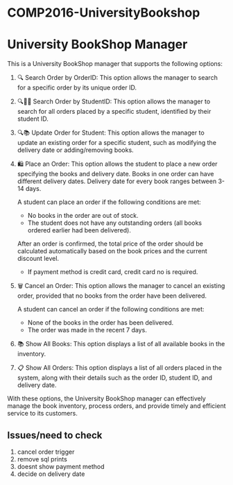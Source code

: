 # COMP2016-UniversityBookshop

# University BookShop Manager

This is a University BookShop manager that supports the following options:

1. 🔍 Search Order by OrderID: This option allows the manager to search for a specific order by its unique order ID.

2. 🔍👩‍💻 Search Order by StudentID: This option allows the manager to search for all orders placed by a specific student, identified by their student ID.

3. 🔍📚 Update Order for Student: This option allows the manager to update an existing order for a specific student, such as modifying the delivery date or adding/removing books.

4. 🛍️ Place an Order: This option allows the student to place a new order specifying the books and delivery date. Books in one order can have different delivery dates. Delivery date for every book ranges between 3-14 days.

   A student can place an order if the following conditions are met:
   - No books in the order are out of stock.
   - The student does not have any outstanding orders (all books ordered earlier had been delivered).
   
   After an order is confirmed, the total price of the order should be calculated automatically based on the book prices and the current discount level.
   
   - If payment method is credit card, credit card no is required.

5. 🗑️ Cancel an Order: This option allows the manager to cancel an existing order, provided that no books from the order have been delivered.

   A student can cancel an order if the following conditions are met:
   - None of the books in the order has been delivered.
   - The order was made in the recent 7 days.

6. 📚 Show All Books: This option displays a list of all available books in the inventory.

7. 📋 Show All Orders: This option displays a list of all orders placed in the system, along with their details such as the order ID, student ID, and delivery date.

With these options, the University BookShop manager can effectively manage the book inventory, process orders, and provide timely and efficient service to its customers.


## Issues/need to check

1) cancel order trigger
2) remove sql prints
3) doesnt show payment method
4) decide on delivery date
